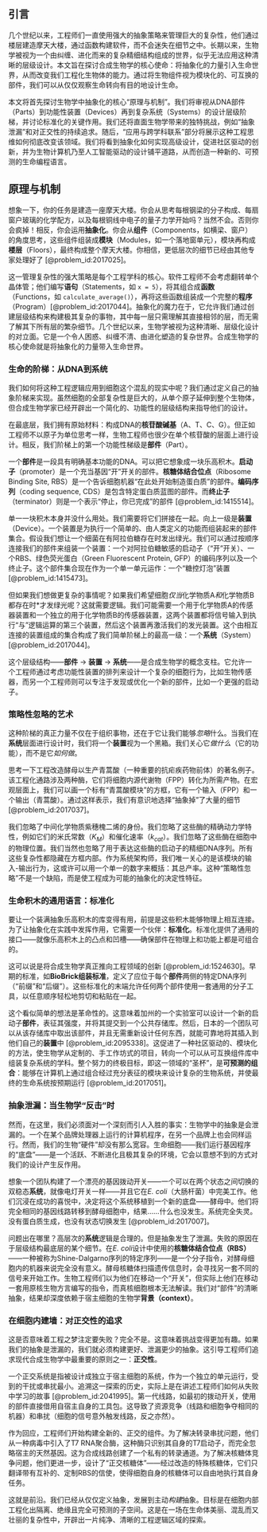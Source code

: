 ## 引言
几个世纪以来，工程师们一直使用强大的抽象策略来管理巨大的复杂性，他们通过楼层建造摩天大楼，通过函数构建软件，而不会迷失在细节之中。长期以来，生物学被视为一个由纠缠、进化而来的复杂精细结构组成的世界，似乎无法应用这种清晰的层级设计。本文旨在探讨合成生物学的核心使命：将抽象化的力量引入生命世界，从而改变我们工程化生物体的能力。通过将生物组件视为模块化的、可互换的部件，我们可以从仅仅观察生命转向有目的地设计生命。

本文将首先探讨生物学中抽象化的核心“原理与机制”。我们将审视从DNA部件（Parts）到功能性装置（Devices）再到复杂系统（Systems）的设计层级阶梯，并讨论标准化的关键作用。我们还将直面生物学带来的独特挑战，例如“抽象泄漏”和对正交性的持续追求。随后，“应用与跨学科联系”部分将展示这种工程思维如何彻底改变该领域。我们将看到抽象化如何实现高级设计，促进社区驱动的创新，并为生物计算机乃至人工智能驱动的设计铺平道路，从而创造一种新的、可预测的生命编程语言。

## 原理与机制

想象一下，你的任务是建造一座摩天大楼。你会从思考每根钢梁的分子构成、每扇窗户玻璃的化学配方，以及每根铜线中电子的量子力学开始吗？当然不会。否则你会疯掉！相反，你会运用**抽象化**。你会从**组件**（Components，如横梁、窗户）的角度思考，这些组件组装成**模块**（Modules，如一个落地窗单元），模块再构成**楼层**（Floors），最终构成整个摩天大楼。你相信，更低层次的细节已经由其他专家处理好了 [@problem_id:2017025]。

这一管理复杂性的强大策略是每个工程学科的核心。软件工程师不会考虑翻转单个晶体管；他们编写**语句**（Statements，如 `x = 5`），将其组合成**函数**（Functions，如 `calculate_average()`），再将这些函数组装成一个完整的**程序**（Program）[@problem_id:2017044]。抽象化的魔力在于，它允许我们通过创建层级结构来构建极其复杂的事物，其中每一层只需理解其直接相邻的层，而无需了解其下所有层的繁杂细节。几个世纪以来，生物学被视为这种清晰、层级化设计的对立面。它是一个令人困惑、纠缠不清、由进化塑造的复杂世界。合成生物学的核心使命就是将抽象化的力量带入生命世界。

### 生命的阶梯：从DNA到系统

我们如何将这种工程逻辑应用到细胞这个混乱的现实中呢？我们通过定义自己的抽象阶梯来实现。虽然细胞的全部复杂性是巨大的，从单个原子延伸到整个生物体，但合成生物学家已经开辟出一个简化的、功能性的层级结构来指导他们的设计。

在最底层，我们拥有原始材料：构成DNA的**核苷酸碱基**（A、T、C、G）。但正如工程师不以原子为单位思考一样，生物工程师也很少在单个核苷酸的层面上进行设计。相反，我们阶梯上的第一个功能性梯级是**部件**（Part）。

一个**部件**是一段具有明确基本功能的DNA。可以把它想象成一块乐高积木。**启动子**（promoter）是一个充当基因“开”开关的部件。**核糖体结合位点**（Ribosome Binding Site, RBS）是一个告诉细胞机器“在此处开始制造蛋白质”的部件。**编码序列**（coding sequence, CDS）是包含特定蛋白质蓝图的部件。而**终止子**（terminator）则是一个表示“停止，你已完成”的部件 [@problem_id:1415514]。

单一一块积木本身并没什么用处。我们需要将它们拼接在一起。向上一级是**装置**（Device）。一个装置是为执行一个简单的、由人类定义的功能而组装起来的部件集合。假设我们想让一个细菌在有阿拉伯糖存在时发出绿光。我们可以通过按顺序连接我们的部件来组装一个装置：一个对阿拉伯糖敏感的启动子（“开”开关）、一个RBS、绿色荧光蛋白（Green Fluorescent Protein, GFP）的编码序列以及一个终止子。这个部件集合现在作为一个单一单元运作：一个“糖控灯泡”装置 [@problem_id:1415473]。

但如果我们想做更复杂的事情呢？如果我们希望细胞*仅当*化学物质A*和*化学物质B都存在时*才发绿光呢？这就需要逻辑。我们可能需要一个用于化学物质A的传感器装置和一个独立的用于化学物质B的传感器装置，这两个装置都将信号输入到执行“与”逻辑运算的第三个装置，然后这个装置再激活我们的发光装置。这个由相互连接的装置组成的集合构成了我们简单阶梯上的最高一级：一个**系统**（System）[@problem_id:2017044]。

这个层级结构——**部件** → **装置** → **系统**——是合成生物学的概念支柱。它允许一个工程师通过考虑功能性装置的排列来设计一个复杂的细胞行为，比如生物传感器，而另一个工程师则可以专注于发现或优化一个新的部件，比如一个更强的启动子。

### 策略性忽略的艺术

这种阶梯的真正力量不仅在于组织事物，还在于它让我们能够*忽略*什么。当我们在**系统**层面进行设计时，我们将一个**装置**视为一个黑箱。我们关心它*做什么*（它的功能），而不是它*如何做*。

思考一下工程改造酵母以生产青蒿酸（一种重要的抗疟疾药物前体）的著名例子。该工程化通路涉及两种酶，它们将细胞内源代谢物（FPP）转化为所需产物。在宏观层面上，我们可以画一个标有“青蒿酸模块”的方框，它有一个输入（FPP）和一个输出（青蒿酸）。通过这样表示，我们有意识地选择“抽象掉”了大量的细节 [@problem_id:2017037]。

我们忽略了中间化学物质紫穗槐二烯的身份。我们忽略了这些酶的精确动力学特性，例如它们的米氏常数（$K_M$）和催化速率（$k_{cat}$）。我们忽略了这些酶在细胞中的物理位置。我们当然也忽略了用于表达这些酶的启动子的精细DNA序列。所有这些复杂性都隐藏在方框内部。作为系统架构师，我们唯一关心的是该模块的输入-输出行为，这或许可以用一个单一的数字来概括：其总产率。这种“策略性忽略”不是一个缺陷，而是使工程成为可能的抽象化的决定性特征。

### 生命积木的通用语言：标准化

要让一个装满抽象乐高积木的库变得有用，前提是这些积木能够物理上相互连接。为了让抽象化在实践中发挥作用，它需要一个伙伴：**标准化**。标准化提供了通用的接口——就像乐高积木上的凸点和凹槽——确保部件在物理上和功能上都是可组合的。

这可以说是将合成生物学真正推向工程领域的创新 [@problem_id:1524630]。早期的标准，如**BioBrick组装标准**，定义了应位于每个**部件**两侧的特定DNA序列（“前缀”和“后缀”）。这些标准化的末端允许任何两个部件使用一套通用的分子工具，以任意顺序轻松地剪切和粘贴在一起。

这个看似简单的想法是革命性的。这意味着加州的一个实验室可以设计一个新的启动子**部件**，表征其强度，并将其提交到一个公共存储库。然后，日本的一个团队可以从该存储库中取出该部件，并且无需重新设计任何东西，就能可靠地将其插入到他们自己的**装置**中 [@problem_id:2095338]。这促进了一种社区驱动的、模块化的方法，使生物学从定制的、手工作坊式的项目，转向一个可以从可互换组件库中组装复杂系统的学科。整个努力的终极目标，即这一领域的“圣杯”，是**可预测的组合**：能够在计算机上通过组合经过充分表征的模块来设计复杂的生物系统，并使最终的生命系统按预期运行 [@problem_id:2017051]。

### 抽象泄漏：当生物学“反击”时

然而，在这里，我们必须面对一个深刻而引人入胜的事实：生物学中的抽象是会泄漏的。一个在某个品牌处理器上运行的计算机程序，在另一个品牌上也会同样运行。然而，我们的生物“硬件”却没有那么宽容。生命细胞——我们运行基因程序的“底盘”——是一个活跃、不断进化且极其复杂的环境，它会以意想不到的方式对我们的设计产生反作用。

想象一个团队构建了一个漂亮的基因拨动开关——一个可以在两个状态之间切换的双稳态**系统**，就像电灯开关一样——并且它在*E. coli*（大肠杆菌）中完美工作。他们沉浸在成功的喜悦中，决定将这个系统移植到一个新的底盘——酵母中。他们将完全相同的基因线路转移到酵母细胞中，结果……什么也没发生。系统完全失灵。没有蛋白质生成，也没有状态切换发生 [@problem_id:2017007]。

问题出在哪里？高层次的**系统**逻辑是合理的。但是抽象发生了泄漏。失败的原因在于层级结构最底层的某个细节。在*E. coli*设计中使用的**核糖体结合位点（RBS）**——一种被称为Shine-Dalgarno序列的特定序列——是一个分子指令，对酵母细胞内的机器来说完全没有意义。酵母核糖体扫描遗传信息时，会寻找另一套不同的信号来开始工作。生物工程师们以为他们在移动一个“开关”，但实际上他们在移动一套用原核生物方言编写的指令，而真核细胞根本无法解读。我们对“部件”的清晰抽象，结果却深度依赖于宿主细胞的生物学**背景（context）**。

### 在细胞内建墙：对正交性的追求

这是否意味着工程之梦注定要失败？完全不是。这意味着挑战变得更加有趣。如果我们的抽象是泄漏的，我们就必须构建更好、泄漏更少的抽象。这引导工程师们追求现代合成生物学中最重要的原则之一：**正交性**。

一个正交系统是指被设计成独立于宿主细胞的系统，作为一个独立的单元运行，受到的干扰或串扰最小。追溯这一探索的历史，实际上是在讲述工程师们如何从失败中学习的故事 [@problem_id:2041995]。第一代线路，如最初的拨动开关，使用的部件直接借用自宿主自身的工具包。这导致了资源竞争（线路和细胞争夺相同的机器）和串扰（细胞的信号意外触发线路，反之亦然）。

作为回应，工程师们开始构建全新的、正交的组件。为了解决转录串扰问题，他们从一种病毒中引入了T7 RNA聚合酶，这种酶只识别其自身的T7启动子，而完全忽略宿主的天然基因。这为合成线路创建了一个私有的转录通道。为了解决核糖体竞争问题，他们更进一步，设计了“正交核糖体”——经过改造的特殊核糖体，它们只翻译带有互补的、定制RBS的信使，使得细胞自身的核糖体可以自由地执行其自身任务。

这就是前沿。我们已经从仅仅定义抽象，发展到主动*构建*抽象。目标是在细胞内部工程化出隔离、绝缘且完全可预测的子空间。这是在一场在生命体美丽、混乱而又壮丽的复杂性中，开辟出一片纯净、清晰的工程逻辑区域的探索。

